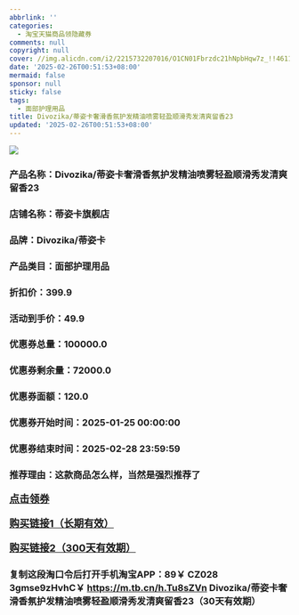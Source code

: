 ```yaml
---
abbrlink: ''
categories:
  - 淘宝天猫商品领隐藏券
comments: null
copyright: null
cover: //img.alicdn.com/i2/2215732207016/O1CN01Fbrzdc21hNpbHqw7z_!!4611686018427387304-0-item_pic.jpg
date: '2025-02-26T00:51:53+08:00'
mermaid: false
sponsor: null
sticky: false
tags:
  - 面部护理用品
title: Divozika/蒂姿卡奢滑香氛护发精油喷雾轻盈顺滑秀发清爽留香23
updated: '2025-02-26T00:51:53+08:00'
--- 
```


![](//img.alicdn.com/i2/2215732207016/O1CN01Fbrzdc21hNpbHqw7z_!!4611686018427387304-0-item_pic.jpg)

### 产品名称：Divozika/蒂姿卡奢滑香氛护发精油喷雾轻盈顺滑秀发清爽留香23
### 店铺名称：蒂姿卡旗舰店
### 品牌：Divozika/蒂姿卡
### 产品类目：面部护理用品
### 折扣价：399.9
### 活动到手价：49.9
### 优惠券总量：100000.0
### 优惠券剩余量：72000.0
### 优惠券面额：120.0
### 优惠券开始时间：2025-01-25 00:00:00	
### 优惠券结束时间：2025-02-28 23:59:59	
### 推荐理由：这款商品怎么样，当然是强烈推荐了

<p style="font-size: 18px; font-weight: bold;">
  <a href="https://uland.taobao.com/coupon/edetail?e=M3FHgc5lq7ClhHvvyUNXZfh8CuWt5YH5OVuOuRD5gLJMmdsrkidbOWBzzpT26idJkLbJxlrvRSjqZLmLZtog6vMdbWKYjpqOUI2kidxdSpkQNGS9gDCr2Gp6R4rmZ74CNfc30i%2FF%2BJPyMW3eIAWKRa6LeGhgJY%2B%2F7NjcxRIBfQbVM%2Fe4LpP7Oq9ple94x%2FzCeQFmqwquksxk7Y%2Fs6HzpaTAH9YwF2Xnjl9JUUlFRIV%2BKKoz%2FahSTdjW6CW2SaWtRHsHfkY5nVlAaQcAM%2Fbtha9NGZNS9yyUj8NvseX9ZNiN6yT1iTBrcQFWwDPA7CAyA8p6KU%2BTOad%2BxfCnjenKqnEwNBUbTsArs&traceId=21665f9817407225954674899d132c&union_lens=lensId%3AOPT%401740722601%40210848c7_0e04_1954b26fe6c_d66a%4001%40eyJmbG9vcklkIjo3MzM1NH0ie" target="_blank">点击领券</a>
</p>
<p style="font-size: 18px; font-weight: bold;">
  <a href="https://s.click.taobao.com/t?e=m%3D2%26s%3D4fXLdC%2BAQpxw4vFB6t2Z2ueEDrYVVa64K7Vc7tFgwiHjf2vlNIV67kyLuerTQxoGF%2FSaKyaJTUb3ID%2FV1RqsF4wnCJeELi4I%2FIEn%2BS1IjHAB0ghlTd7WlZVm%2FOAUUFw71qrpxiwMoCNxc1AtbZGVS5ukt8jLPWj%2FHAIkIoO4rpTNEPXytV9ALoS4zvCRUrqu0uImDI4kZlaM%2FMza8ZL9OrFAcUhHFoxqhp2brXjpz7hN2wzftuA21l61Hbi3MA5wFtpB5vkv9GtP7qa1tU3ZgS3jKrSQZrKg2Ri9Bm4jDHegZ4hAvgWL0dmsG85jJ6B05OXtWZf7CHUhhQs2DjqgEA%3D%3D" target="_blank">购买链接1（长期有效）</a>
</p>
<p style="font-size: 18px; font-weight: bold;">
  <a href="https://s.click.taobao.com/1N5LRYs" target="_blank">购买链接2（300天有效期）</a>
</p>

### 复制这段淘口令后打开手机淘宝APP：89￥ CZ028 3gmse9zHvhC￥ https://m.tb.cn/h.Tu8sZVn  Divozika/蒂姿卡奢滑香氛护发精油喷雾轻盈顺滑秀发清爽留香23（30天有效期）
